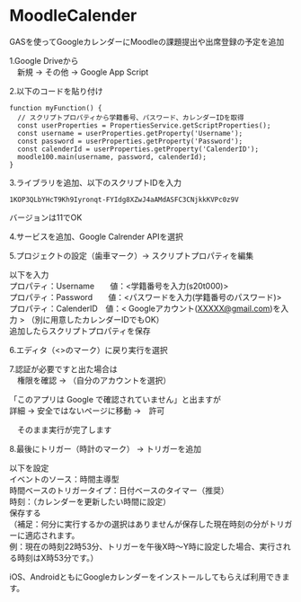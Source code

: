 # MoodleCalender
GASを使ってGoogleカレンダーにMoodleの課題提出や出席登録の予定を追加

1.Google Driveから<br>
　新規 → その他 → Google App Script

2.以下のコードを貼り付け
```
function myFunction() {
  // スクリプトプロパティから学籍番号、パスワード、カレンダーIDを取得
  const userProperties = PropertiesService.getScriptProperties();
  const username = userProperties.getProperty('Username');
  const password = userProperties.getProperty('Password');
  const calenderId = userProperties.getProperty('CalenderID');
  moodle100.main(username, password, calenderId);
}
```

3.ライブラリを追加、以下のスクリプトIDを入力
```
1KOP3QLbYHcT9Kh9Iyronqt-FYIdg8XZwJ4aAMdASFC3CNjkkKVPc0z9V
```
バージョンは11でOK

4.サービスを追加、Google Calrender APIを選択

5.プロジェクトの設定（歯車マーク）→ スクリプトプロパティを編集

以下を入力<br>
プロパティ：Username　　値：<学籍番号を入力(s20t000)><br>
プロパティ：Password　　値：<パスワードを入力(学籍番号のパスワード)><br>
プロパティ：CalenderID　値：< Googleアカウント(XXXXX@gmail.com)を入力 > （別に用意したカレンダーIDでもOK）<br>
追加したらスクリプトプロパティを保存

6.エディタ（<>のマーク）に戻り実行を選択

7.認証が必要ですと出た場合は<br>
　権限を確認 → （自分のアカウントを選択）

「このアプリは Google で確認されていません」と出ますが<br>
   詳細 → 安全ではないページに移動 →　許可

　そのまま実行が完了します

8.最後にトリガー（時計のマーク） → トリガーを追加

以下を設定<br>
イベントのソース：時間主導型<br>
時間ベースのトリガータイプ：日付ベースのタイマー（推奨）<br>
時刻：（カレンダーを更新したい時間に設定）<br>
保存する<br>
（補足：何分に実行するかの選択はありませんが保存した現在時刻の分がトリガーに適応されます。<br>
例：現在の時刻22時53分、トリガーを午後X時～Y時に設定した場合、実行される時刻はX時53分です。）

iOS、AndroidともにGoogleカレンダーをインストールしてもらえば利用できます。